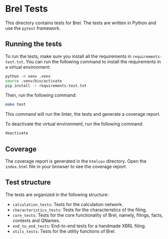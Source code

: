 # Brel Tests

This directory contains tests for Brel. The tests are written in Python and use the `pytest` framework.

## Running the tests

To run the tests, make sure you install all the requirements in `requirements-test.txt`. You can run the following command to install the requirements in a virtual environment:

```bash
python -m venv .venv
source .venv/bin/activate
pip install -r requirements-test.txt
```

Then, run the following command:

```bash
make test
```

This command will run the linter, the tests and generate a coverage report.

To deactivate the virtual environment, run the following command:

```bash
deactivate
```

## Coverage

The coverage report is generated in the `htmlcov` directory. Open the `index.html` file in your browser to see the coverage report.

## Test structure

The tests are organized in the following structure:

- `calculation_tests`: Tests for the calculation network.
- `characteristics_tests`: Tests for the characteristics of the filing.
- `core_tests`: Tests for the core functionality of Brel, namely, filings, facts, contexts and QNames.
- `end_to_end_tests`: End-to-end tests for a handmade XBRL filing.
- `utils_tests`: Tests for the utility functions of Brel.
